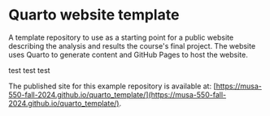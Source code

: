 # Quarto website template

A template repository to use as a starting point for a public website describing
the analysis and results the course's final project. The website uses
Quarto to generate content and GitHub Pages to host the website.

test test test

The published site for this example repository is available at: [https://musa-550-fall-2024.github.io/quarto_template/](https://musa-550-fall-2024.github.io/quarto_template/).
